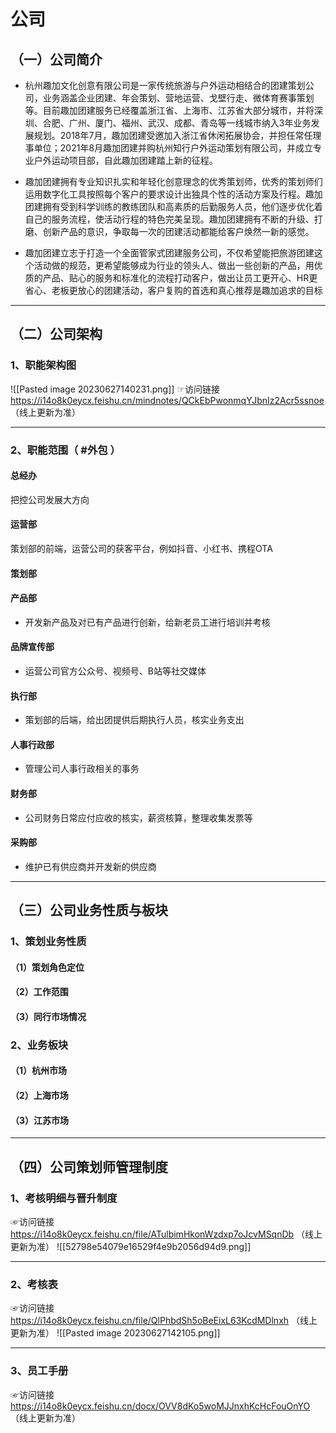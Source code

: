 # 公司

## （一）公司简介

- 杭州趣加文化创意有限公司是一家传统旅游与户外运动相结合的团建策划公司，业务涵盖企业团建、年会策划、营地运营、戈壁行走、微体育赛事策划等。目前趣加团建服务已经覆盖浙江省、上海市、江苏省大部分城市，并将深圳、合肥、广州、厦门、福州、武汉、成都、青岛等一线城市纳入3年业务发展规划。2018年7月，趣加团建受邀加入浙江省休闲拓展协会，并担任常任理事单位；2021年8月趣加团建并购杭州知行户外运动策划有限公司，并成立专业户外运动项目部，自此趣加团建踏上新的征程。

- 趣加团建拥有专业知识扎实和年轻化创意理念的优秀策划师，优秀的策划师们运用数字化工具按照每个客户的要求设计出独具个性的活动方案及行程。趣加团建拥有受到科学训练的教练团队和高素质的后勤服务人员，他们逐步优化着自己的服务流程，使活动行程的特色完美呈现。趣加团建拥有不断的升级、打磨、创新产品的意识，争取每一次的团建活动都能给客户焕然一新的感觉。

- 趣加团建立志于打造一个全面管家式团建服务公司，不仅希望能把旅游团建这个活动做的规范，更希望能够成为行业的领头人、做出一些创新的产品，用优质的产品、贴心的服务和标准化的流程打动客户，做出让员工更开心、HR更省心、老板更放心的团建活动，客户复购的首选和真心推荐是趣加追求的目标

---

## （二）公司架构

### 1、职能架构图

![[Pasted image 20230627140231.png]]
☞访问链接
 https://i14o8k0eycx.feishu.cn/mindnotes/QCkEbPwonmqYJbnIz2Acr5ssnoe
（线上更新为准）

---

### 2、职能范围（ #外包 ）

#### 总经办

把控公司发展大方向

#### 运营部

策划部的前端，运营公司的获客平台，例如抖音、小红书、携程OTA

#### 策划部

#### 产品部

- 开发新产品及对已有产品进行创新，给新老员工进行培训并考核

#### 品牌宣传部

- 运营公司官方公众号、视频号、B站等社交媒体

#### 执行部

- 策划部的后端，给出团提供后期执行人员，核实业务支出

#### 人事行政部

- 管理公司人事行政相关的事务

#### 财务部

- 公司财务日常应付应收的核实，薪资核算，整理收集发票等

#### 采购部

- 维护已有供应商并开发新的供应商

---

## （三）公司业务性质与板块

### 1、策划业务性质

#### （1）策划角色定位

#### （2）工作范围

#### （3）同行市场情况

### 2、业务板块

#### （1）杭州市场

#### （2）上海市场

#### （3）江苏市场

---

## （四）公司策划师管理制度

### 1、考核明细与晋升制度

☞访问链接 https://i14o8k0eycx.feishu.cn/file/ATulbimHkonWzdxp7oJcvMSqnDb
（线上更新为准）
![[52798e54079e16529f4e9b2056d94d9.png]]

---

### 2、考核表

☞访问链接 https://i14o8k0eycx.feishu.cn/file/QlPhbdSh5oBeEixL63KcdMDlnxh
（线上更新为准）
![[Pasted image 20230627142105.png]]

---

### 3、员工手册

☞访问链接 https://i14o8k0eycx.feishu.cn/docx/OVV8dKo5woMJJnxhKcHcFouOnYO
（线上更新为准）

